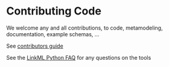 # Contributing Code

We welcome any and all contributions, to code, metamodeling, documentation, example schemas, ...

See [contributors guide](../faq/contributing)

See the [LinkML Python FAQ](../faq/python) for any questions on the tools
